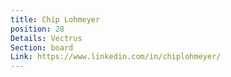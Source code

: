 ```yaml
---
title: Chip Lohmeyer
position: 28
Details: Vectrus
Section: board
Link: https://www.linkedin.com/in/chiplohmeyer/
---
```


